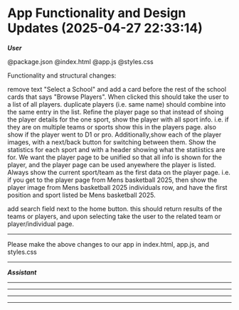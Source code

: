 <!-- Generated by SpecStory -->

# App Functionality and Design Updates (2025-04-27 22:33:14)

_**User**_

@package.json @index.html @app.js @styles.css 

Functionality and structural changes:

remove text "Select a School" and add a card before the rest of the school cards that says "Browse Players". When clicked this should take the user to a list of all players.
duplicate players (i.e. same name) should combine into the same entry in the list.
Refine the player page so that instead of shoing the player details for the one sport, show the player with all sport info. i.e. if they are on multiple teams or sports show this in the players page. also show if the player went to D1 or pro. Additionally,show each of the player images, with a next/back button for switching between them. Show the statistics for each sport and with a header showing what the statiistics are for.
We want the player page to be unified so that all info is shown for the player, and the player page can be used anyewhere the player is listed.
Always show the current sport/team as the first data on the player page. i.e. if you get to the player page from Mens basketball 2025, then show the player image from Mens basketball 2025 individuals row, and have the first position and sport listed be Mens basketball 2025.


add search field next to the home button. 
this should return results of the teams or players, and upon selecting take the user to the related team or player/individual page.


---

Please make the above changes to our app in index.html, app.js, and styles.css

---

_**Assistant**_



---



---



---



---

